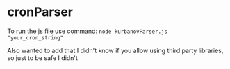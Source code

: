 # cronParser

To run the js file use command: `node kurbanovParser.js "your_cron_string"`

Also wanted to add that I didn't know if you allow using third party libraries, so just to be safe I didn't 
